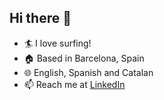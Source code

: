## Hi there 👋

- 🏄 I love surfing!
- ⁠🏠 Based in Barcelona, Spain
- ⁠⁠🌐 English, Spanish and Catalan
- ⁠📫 Reach me at [LinkedIn](https://www.linkedin.com/in/jrieraq)
